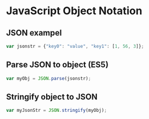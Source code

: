 # JavaScript Object Notation

## JSON exampel
```javascript
var jsonstr = {"key0": "value", "key1": [1, 56, 3]};
```

## Parse JSON to object (ES5)
```javascript
var myObj = JSON.parse(jsonstr);
```

## Stringify object to JSON
```javascript
var myJsonStr = JSON.stringify(myObj);
```

